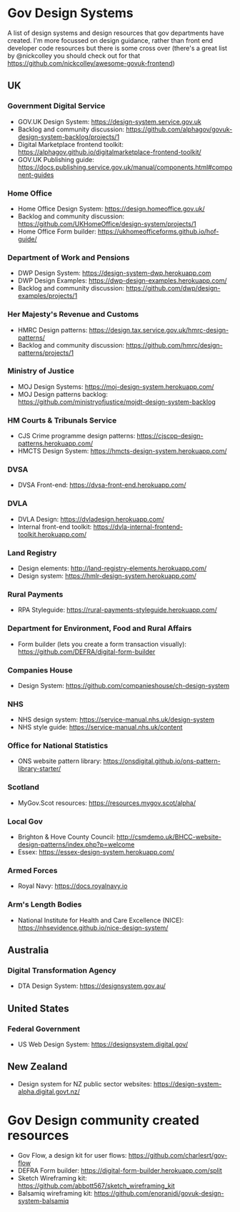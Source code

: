 # Gov Design Systems
A list of design systems and design resources that gov departments have created. I'm more focussed on design guidance, rather than front end developer code resources but there is some cross over (there's a great list by @nickcolley you should check out for that https://github.com/nickcolley/awesome-govuk-frontend)

## UK
### Government Digital Service
- GOV.UK Design System: https://design-system.service.gov.uk
- Backlog and community discussion: https://github.com/alphagov/govuk-design-system-backlog/projects/1
- Digital Marketplace frontend toolkit: https://alphagov.github.io/digitalmarketplace-frontend-toolkit/
- GOV.UK Publishing guide: https://docs.publishing.service.gov.uk/manual/components.html#component-guides

### Home Office
- Home Office Design System: https://design.homeoffice.gov.uk/
- Backlog and community discussion: https://github.com/UKHomeOffice/design-system/projects/1
- Home Office Form builder: https://ukhomeofficeforms.github.io/hof-guide/

### Department of Work and Pensions
- DWP Design System: https://design-system-dwp.herokuapp.com
- DWP Design Examples: https://dwp-design-examples.herokuapp.com/
- Backlog and community discussion: https://github.com/dwp/design-examples/projects/1

### Her Majesty's Revenue and Customs
- HMRC Design patterns: https://design.tax.service.gov.uk/hmrc-design-patterns/
- Backlog and community discussion: https://github.com/hmrc/design-patterns/projects/1

### Ministry of Justice
- MOJ Design Systems: https://moj-design-system.herokuapp.com/
- MOJ Design patterns backlog: https://github.com/ministryofjustice/mojdt-design-system-backlog

### HM Courts & Tribunals Service
- CJS Crime programme design patterns: https://cjscpp-design-patterns.herokuapp.com/
- HMCTS Design System: https://hmcts-design-system.herokuapp.com/

### DVSA
- DVSA Front-end: https://dvsa-front-end.herokuapp.com/

### DVLA
- DVLA Design: https://dvladesign.herokuapp.com/
- Internal front-end toolkit: https://dvla-internal-frontend-toolkit.herokuapp.com/

### Land Registry
- Design elements: http://land-registry-elements.herokuapp.com/
- Design system: https://hmlr-design-system.herokuapp.com/

### Rural Payments
- RPA Styleguide: https://rural-payments-styleguide.herokuapp.com/

### Department for Environment, Food and Rural Affairs
- Form builder (lets you create a form transaction visually): https://github.com/DEFRA/digital-form-builder

### Companies House
- Design System: https://github.com/companieshouse/ch-design-system

### NHS
- NHS design system: https://service-manual.nhs.uk/design-system
- NHS style guide: https://service-manual.nhs.uk/content

### Office for National Statistics
- ONS website pattern library: https://onsdigital.github.io/ons-pattern-library-starter/

### Scotland
- MyGov.Scot resources: https://resources.mygov.scot/alpha/

### Local Gov
- Brighton & Hove County Council: http://csmdemo.uk/BHCC-website-design-patterns/index.php?p=welcome
- Essex: https://essex-design-system.herokuapp.com/

### Armed Forces
- Royal Navy: https://docs.royalnavy.io

### Arm's Length Bodies
- National Institute for Health and Care Excellence (NICE): https://nhsevidence.github.io/nice-design-system/

## Australia

### Digital Transformation Agency
- DTA Design System: https://designsystem.gov.au/

## United States

### Federal Government
- US Web Design System: https://designsystem.digital.gov/

## New Zealand
- Design system for NZ public sector websites: https://design-system-alpha.digital.govt.nz/

# Gov Design community created resources
- Gov Flow, a design kit for user flows: https://github.com/charlesrt/gov-flow
- DEFRA Form builder: https://digital-form-builder.herokuapp.com/split
- Sketch Wireframing kit: https://github.com/abbott567/sketch_wireframing_kit
- Balsamiq wireframing kit: https://github.com/enoranidi/govuk-design-system-balsamiq
